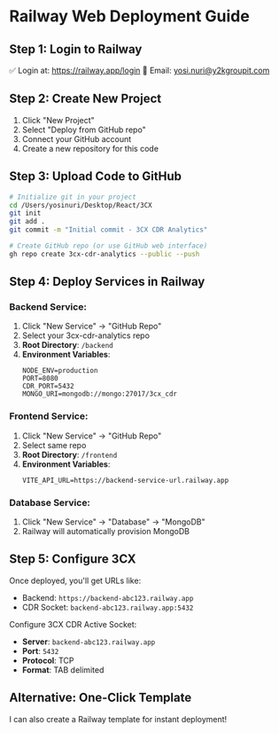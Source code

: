 # Railway Web Deployment Guide

## Step 1: Login to Railway
✅ Login at: https://railway.app/login
📧 Email: yosi.nuri@y2kgroupit.com

## Step 2: Create New Project
1. Click "New Project" 
2. Select "Deploy from GitHub repo"
3. Connect your GitHub account
4. Create a new repository for this code

## Step 3: Upload Code to GitHub
```bash
# Initialize git in your project
cd /Users/yosinuri/Desktop/React/3CX
git init
git add .
git commit -m "Initial commit - 3CX CDR Analytics"

# Create GitHub repo (or use GitHub web interface)
gh repo create 3cx-cdr-analytics --public --push
```

## Step 4: Deploy Services in Railway

### Backend Service:
1. Click "New Service" → "GitHub Repo"
2. Select your 3cx-cdr-analytics repo
3. **Root Directory**: `/backend`
4. **Environment Variables**:
   ```
   NODE_ENV=production
   PORT=8080
   CDR_PORT=5432
   MONGO_URI=mongodb://mongo:27017/3cx_cdr
   ```

### Frontend Service:
1. Click "New Service" → "GitHub Repo"  
2. Select same repo
3. **Root Directory**: `/frontend`
4. **Environment Variables**:
   ```
   VITE_API_URL=https://backend-service-url.railway.app
   ```

### Database Service:
1. Click "New Service" → "Database" → "MongoDB"
2. Railway will automatically provision MongoDB

## Step 5: Configure 3CX
Once deployed, you'll get URLs like:
- Backend: `https://backend-abc123.railway.app`
- CDR Socket: `backend-abc123.railway.app:5432`

Configure 3CX CDR Active Socket:
- **Server**: `backend-abc123.railway.app`
- **Port**: `5432`
- **Protocol**: TCP
- **Format**: TAB delimited

## Alternative: One-Click Template
I can also create a Railway template for instant deployment!
